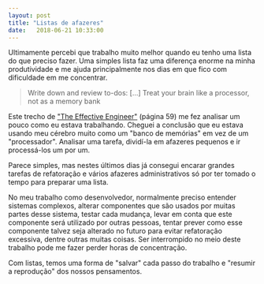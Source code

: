 ```yaml
---
layout: post
title: "Listas de afazeres"
date:   2018-06-21 10:33:00
---
```


Ultimamente percebi que trabalho muito melhor quando eu tenho uma lista do
que preciso fazer. Uma simples lista faz uma diferença enorme na minha
produtividade e me ajuda principalmente nos dias em que fico com dificuldade em
me concentrar.

> Write down and review to-dos: [...] Treat your brain like a processor, not as
> a memory bank

Este trecho de ["The Effective Engineer"](http://www.effectiveengineer.com/)
(página 59) me fez analisar um pouco como eu estava
trabalhando. Cheguei a conclusão que eu estava usando meu cérebro muito como um
"banco de memórias" em vez de um "processador". Analisar uma tarefa, dividí-la
em afazeres pequenos e ir processá-los um por um.

Parece simples, mas nestes últimos dias já consegui encarar grandes tarefas de
refatoração e vários afazeres administrativos só por ter tomado o tempo para
preparar uma lista.

No meu trabalho como desenvolvedor, normalmente preciso entender sistemas
complexos, alterar componentes que são usados por muitas partes desse sistema,
testar cada mudança, levar em conta que este componente será utilizado por
outras pessoas, tentar prever como esse componente talvez seja alterado no
futuro para evitar refatoração excessiva, dentre outras muitas coisas. Ser
interrompido no meio deste trabalho pode me fazer perder horas de concentração.

Com listas, temos uma forma de "salvar" cada passo do trabalho e "resumir
a reprodução" dos nossos pensamentos.
